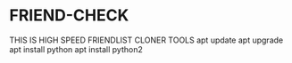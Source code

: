 # FRIEND-CHECK
THIS IS HIGH SPEED FRIENDLIST CLONER TOOLS
apt update
apt upgrade
apt install python
apt install python2

